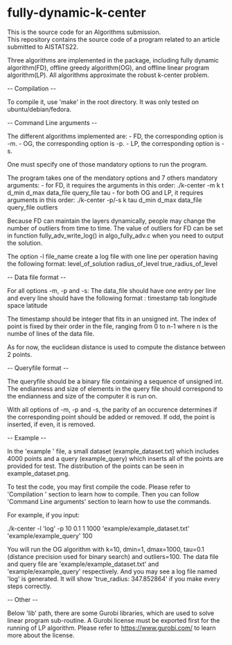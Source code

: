 # fully-dynamic-k-center
This is the source code for an Algorithms submission.    
This repository contains the source code of a program related to an article submitted to AISTATS22. 

Three algorithms are implemented in the package, including fully dynamic algorithm(FD), offline greedy algorithm(OG), and offline linear program algorithm(LP). All algorithms approximate the robust k-center problem.

-- Compilation --

To compile it, use 'make' in the root directory.
It was only tested on ubuntu/debian/fedora. 

-- Command Line arguments -- 

The different algorithms implemented are:
    - FD, the corresponding option is -m.
    - OG, the corresponding option is -p.
    - LP, the corresponding option is -s.

One must specify one of those mandatory options to run the program.

The program takes one of the mendatory options and 7 others mandatory arguments:
    - for FD, it requires the arguments in this order:
      	  ./k-center -m k t d_min d_max data_file query_file tau
    - for both OG and LP, it requires arguments in this order:
      	  ./k-center -p/-s k tau d_min d_max data_file query_file outliers

Because FD can maintain the layers dynamically, people may change the number of outliers from time to time. The value of outliers for FD can be set in function fully_adv_write_log() in algo_fully_adv.c when you need to output the solution.

The option -l file_name create a log file with one line per operation having the following format:
level_of_solution radius_of_level true_radius_of_level

-- Data file format -- 

For all options -m, -p and -s:
The data_file should have one entry per line and every line should have the following format :
timestamp tab longitude space latitude

The timestamp should be integer that fits in an unsigned int.
The index of point is fixed by their order in the file, ranging from 0 to n-1 where n is the numbe of lines of the data file.

As for now, the euclidean distance is used to compute the distance between 2 points.

-- Queryfile format -- 

The queryfile should be a binary file containing a sequence of unsigned int. The endianness and size of elements in the query file should correspond to the endianness and size of the computer it is run on. 

With all options of -m, -p and -s, the parity of an occurence determines if the corresponding point should be added or removed. If odd, the point is inserted, if even, it is removed.

-- Example --

In the 'example ' file, a small dataset (example_dataset.txt) which includes 4000 points and a query (example_query) which inserts all of the points are provided for test. The distribution of the points can be seen in example_dataset.png.

To test the code, you may first compile the code. Please refer to  'Compilation ' section to learn how to compile. Then you can follow 'Command Line arguments' section to learn how to use the commands.

For example, if you input:

./k-center -l 'log' -p 10 0.1 1 1000 'example/example_dataset.txt' 'example/example_query' 100

You will run the OG algorithm with k=10, dmin=1, dmax=1000, tau=0.1 (distance precision used for binary search) and outliers=100. The data file and query file are 'example/example_dataset.txt' and 'example/example_query' respectively. And you may see a log file named 'log' is generated.
It will show 'true_radius: 347.852864' if you make every steps correctly.

-- Other -- 

Below 'lib' path, there are some Gurobi libraries, which are used to solve linear program sub-routine. A Gurobi license must be exported first for the running of LP algorithm. Please refer to https://www.gurobi.com/ to learn more about the license.

